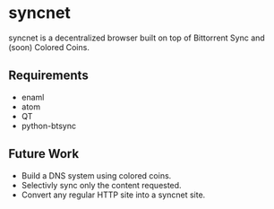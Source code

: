 syncnet
=======

syncnet is a decentralized browser built on top of Bittorrent Sync and (soon) Colored Coins.

Requirements
------------
* enaml
* atom
* QT
* python-btsync

Future Work
-----------
* Build a DNS system using colored coins.
* Selectivly sync only the content requested.
* Convert any regular HTTP site into a syncnet site.
